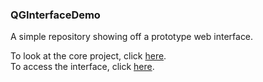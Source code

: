 ### QGInterfaceDemo
A simple repository showing off a prototype web interface.


To look at the core project, click [here](https://gitlab.cecs.anu.edu.au/u6049302/Questagame).  
To access the interface, click [here](http://htmlpreview.github.io/?https://github.com/JackSekoranja/QGInterfaceDemo/master/index.html).
